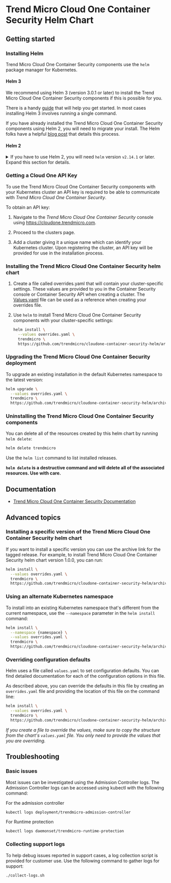 # Trend Micro Cloud One Container Security Helm Chart

## Getting started

### Installing Helm

Trend Micro Cloud One Container Security components use the `helm` package manager for Kubernetes.

#### Helm 3

We recommend using Helm 3 (version 3.0.1 or later) to install the Trend Micro Cloud One Container Security components if this is possible for you.

There is a handy [guide](https://helm.sh/docs/intro/install/) that will help you get started. In most cases installing Helm 3 involves running a single command.

If you have already installed the Trend Micro Cloud One Container Security components using Helm 2, you will need to migrate your install. The Helm folks have a helpful [blog post](https://helm.sh/blog/migrate-from-helm-v2-to-helm-v3/) that details this process.

#### Helm 2

<details>
<summary>If you have to use Helm 2, you will need <code>helm</code> version <code>v2.14.1</code> or later. Expand this section for details.</summary>

There's a handy [quickstart](https://docs.helm.sh/using_helm/#quickstart) that will help you get started, or if you like living dangerously:

```sh
curl -L https://git.io/get_helm.sh | bash
```

Helm has a cluster-side component called `tiller` that needs to be installed as well.

Make sure that your `kubectl` context is set correctly to point to your cluster:

```sh
kubectl config current-context
```

_If your `kubectl` context is not pointing to your cluster, use `kubectl config get-contexts` and `kubectl config use-context` to set it, or if you are using Google Cloud Platform follow the instructions in the **Connect to the cluster** dialog available by clicking the **Connect** button beside your cluster information in the console._

Configure a service account for `tiller` and install:

```sh
kubectl create serviceaccount \
  --namespace kube-system \
  tiller

kubectl create clusterrolebinding tiller-cluster-role \
  --clusterrole=cluster-admin \
  --serviceaccount=kube-system:tiller

helm init --service-account tiller
```

Use `helm version` to confirm that you have at least version `v2.14.1` of the client and server installed.

_Note: the commands above will give `tiller` full cluster administrator privileges. Review [Securing your Helm Installation](https://docs.helm.sh/using_helm/#securing-your-helm-installation) for help on what to consider when setting up Helm in your cluster._

</details>

### Getting a Cloud One API Key

To use the Trend Micro Cloud One Container Security components with your Kubernetes cluster an API key is required to be able to communicate with _Trend Micro Cloud One Container Security_.

To obtain an API key:
1. Navigate to the _Trend Micro Cloud One Container Security_ console using https://cloudone.trendmicro.com.

2. Proceed to the clusters page.

3. Add a cluster giving it a unique name which can identify your Kubernetes cluster. Upon registering the cluster, an API key will be provided for use in the installation process.

### Installing the Trend Micro Cloud One Container Security helm chart

1. Create a file called overrides.yaml that will contain your cluster-specific settings. These values are provided to you in the Container Security console or Container Security API when creating a cluster. The [Values.yaml](values.yaml) file can be used as a reference when creating your overrides file.

2. Use `helm` to install Trend Micro Cloud One Container Security components with your cluster-specific settings:
    ```sh
    helm install \
      --values overrides.yaml \
      trendmicro \
      https://github.com/trendmicro/cloudone-container-security-helm/archive/master.tar.gz
    ```

### Upgrading the Trend Micro Cloud One Container Security deployment

To upgrade an existing installation in the default Kubernetes namespace to the latest version:

```sh
helm upgrade \
  --values overrides.yaml \
  trendmicro \
  https://github.com/trendmicro/cloudone-container-security-helm/archive/master.tar.gz
```

### Uninstalling the Trend Micro Cloud One Container Security components

You can delete all of the resources created by this helm chart by running `helm delete`:

```sh
helm delete trendmicro
```

Use the `helm list` command to list installed releases.

**`helm delete` is a destructive command and will delete all of the associated resources. Use with care.**

## Documentation

- [Trend Micro Cloud One Container Security Documentation](https://cloudone.trendmicro.com/docs/container-security)

## Advanced topics

### Installing a specific version of the Trend Micro Cloud One Container Security helm chart

If you want to install a specific version you can use the archive link for the tagged release. For example, to install Trend Micro Cloud One Container Security helm chart version 1.0.0, you can run:

```sh
helm install \
  --values overrides.yaml \
  trendmicro \
  https://github.com/trendmicro/cloudone-container-security-helm/archive/1.0.0.tar.gz
```

### Using an alternate Kubernetes namespace

To install into an existing Kubernetes namespace that's different from the current namespace, use the `--namespace` parameter in the `helm install` command:

```sh
helm install \
  --namespace {namespace} \
  --values overrides.yaml \
  trendmicro \
  https://github.com/trendmicro/cloudone-container-security-helm/archive/master.tar.gz
```

### Overriding configuration defaults

Helm uses a file called `values.yaml` to set configuration defaults. You can find detailed documentation for each of the configuration options in this file.

As described above, you can override the defaults in this file by creating an `overrides.yaml` file and providing the location of this file on the command line:

```sh
helm install \
  --values overrides.yaml \
  trendmicro \
  https://github.com/trendmicro/cloudone-container-security-helm/archive/master.tar.gz
```

_If you create a file to override the values, make sure to copy the structure from the chart's `values.yaml` file. You only need to provide the values that you are overriding._

## Troubleshooting

### Basic issues
Most issues can be investigated using the Admission Controller logs. The Admission Controller logs can be accessed using kubectl with the following command:

For the admission controller 
```sh
kubectl logs deployment/trendmicro-admission-controller
```

For Runtime protection
```sh
kubectl logs daemonset/trendmicro-runtime-protection
```
### Collecting support logs
To help debug issues reported in support cases, a log collection script is provided for customer use.
Use the following command to gather logs for support:
```sh
./collect-logs.sh
```
